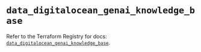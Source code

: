 # `data_digitalocean_genai_knowledge_base`

Refer to the Terraform Registry for docs: [`data_digitalocean_genai_knowledge_base`](https://registry.terraform.io/providers/digitalocean/digitalocean/2.62.0/docs/data-sources/genai_knowledge_base).
